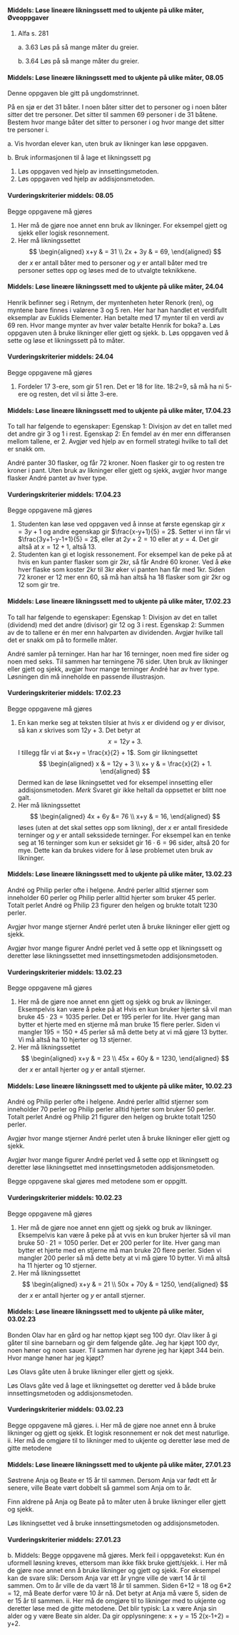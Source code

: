 #### Middels: Løse lineære likningssett med to ukjente på ulike måter,  Øveoppgaver

1. Alfa s. 281

    a.  3.63 Løs på så mange måter du greier.

    b.  3.64 Løs på så mange måter du greier.

#### Middels: Løse lineære likningssett med to ukjente på ulike måter,  08.05

Denne oppgaven ble gitt på ungdomstrinnet. 

På en sjø er det 31 båter. I noen båter sitter det to personer og i noen båter sitter det tre personer. Det sitter til sammen 69 personer i de 31 båtene. Bestem hvor mange båter det sitter to personer i og hvor mange det sitter tre personer i.

a. Vis hvordan elever kan, uten bruk av likninger kan løse oppgaven.

b. Bruk informasjonen til å lage et likningssett pg
   1. Løs oppgaven ved hjelp av innsettingsmetoden.
   2. Løs oppgaven ved hjelp av addisjonsmetoden.

#### Vurderingskriterier middels:  08.05

Begge oppgavene må gjøres

1. Her må de gjøre noe annet enn bruk av likninger. For eksempel gjett og sjekk eller logisk resonnement. 
2. Her må likningssettet  
$$
\begin{aligned}
x+y & = 31
\\
2x + 3y & = 69,
\end{aligned}
$$
der $x$ er antall båter med to personer og $y$ er antall båter med tre personer settes opp og løses med de to utvalgte teknikkene.

#### Middels: Løse lineære likningssett med to ukjente på ulike måter,  24.04

Henrik befinner seg i Retnym, der myntenheten heter Renork (ren), og myntene bare finnes i valørene 3 og 5 ren. Her har han handlet et verdifullt eksemplar av Euklids Elementer. Han betalte med 17 mynter til en verdi av 69 ren. Hvor mange mynter av hver valør betalte Henrik for boka?
a. Løs oppgaven uten å bruke likninger eller gjett og sjekk.
b. Løs oppgaven ved å sette og løse et likningssett på to måter.

#### Vurderingskriterier middels:  24.04

Begge oppgavene må gjøres

1. Fordeler 17 3-ere, som gir 51 ren. Det er 18 for lite. 18:2=9, så må ha ni 5-ere og resten, det vil si åtte 3-ere.  

#### Middels: Løse lineære likningssett med to ukjente på ulike måter,  17.04.23

To tall har følgende to egenskaper: Egenskap 1: Divisjon av det en tallet med det andre gir $3$ og $1$ i rest. Egenskap 2: En femdel av én mer enn differansen mellom tallene, er $2$. Avgjør ved hjelp av en formell strategi hvilke to tall det er snakk om.

André panter $30$ flasker, og får $72$ kroner. Noen flasker gir to og resten tre kroner i pant. Uten bruk av likninger eller gjett og sjekk, avgjør hvor mange flasker André pantet av hver type.

#### Vurderingskriterier middels:  17.04.23

Begge oppgavene må gjøres

1. Studenten kan løse ved oppgaven ved å innse at første egenskap gir $x = 3y + 1$ og andre egenskap gir $\frac{x-y+1}{5} = 2$. Setter vi inn får vi $\frac{3y+1-y-1+1}{5} = 2$, eller at $2y+2 = 10$ eller at $y = 4$. Det gir altså at $x = 12+1$, altså $13$.
2. Studenten kan gi et logisk ressonement. For eksempel kan de peke på at hvis en kun panter flasker som gir $2$kr, så får André $60$ kroner. Ved å øke hver flaske som koster $2$kr til $3$kr øker vi panten han får med $1$kr. Siden $72$ kroner er $12$ mer enn $60$, så må han altså ha $18$ flasker som gir $2$kr og $12$ som gir tre.

#### Middels: Løse lineære likningssett med to ukjente på ulike måter,  17.02.23

To tall har følgende to egenskaper: Egenskap 1: Divisjon av det en tallet (dividend) med det andre (divisor) gir $12$ og $3$ i rest. Egenskap 2: Summen av de to tallene er én mer enn halvparten av dividenden. Avgjør hvilke tall det er snakk om på to formelle måter.

André samler på terninger. Han har har $16$ terninger, noen med fire sider og noen med seks. Til sammen har terningene $76$ sider. Uten bruk av likninger eller gjett og sjekk, avgjør hvor mange terninger André har av hver type. Løsningen din må inneholde en passende illustrasjon.

#### Vurderingskriterier middels:  17.02.23

Begge oppgavene må gjøres

1. En kan merke seg at teksten tilsier at hvis $x$ er dividend og $y$ er divisor, så kan $x$ skrives som $12y + 3$. Det betyr at
$$
    x = 12y +3.
$$
I tillegg får vi at $x+y = \frac{x}{2} + 1$. Som gir likningsettet
$$
\begin{aligned}
x & = 12y + 3
\\
x+ y & = \frac{x}{2} + 1.
\end{aligned}
$$
Dermed kan de løse likningsettet ved for eksempel innsetting eller addisjonsmetoden. *Merk* Svaret gir ikke heltall da oppsettet er blitt noe galt.
2. Her må likningssettet
$$
\begin{aligned}
4x + 6y  &= 76
\\
x+y & = 16,
\end{aligned}
$$
løses (uten at det skal settes opp som likning), der $x$ er antall firesidede terninger og $y$ er antall sekssidede terninger. For eksempel kan en tenke seg at $16$ terninger som kun er seksidet gir $16\cdot 6 = 96$ sider, altså $20$ for mye. Dette kan da brukes videre for å løse problemet uten bruk av likninger.

#### Middels: Løse lineære likningssett med to ukjente på ulike måter,  13.02.23

André og Philip perler ofte i helgene. André perler alltid stjerner som inneholder $60$ perler og Philip perler alltid hjerter som bruker $45$ perler. Totalt perlet André og Philip $23$ figurer den helgen og brukte totalt $1230$ perler.

Avgjør hvor mange stjerner André perlet uten å bruke likninger eller gjett og sjekk.

Avgjør hvor mange figurer André perlet ved å sette opp et likningssett og deretter løse likningssettet med
innsettingsmetoden
addisjonsmetoden.

#### Vurderingskriterier middels:  13.02.23

Begge oppgavene må gjøres

1. Her må de gjøre noe annet enn gjett og sjekk og bruk av likninger.
Eksempelvis kan være å peke på at Hvis en kun bruker hjerter så vil man bruke $45\cdot 23 = 1035$ perler. Det er $195$ perler for lite. Hver gang man bytter et hjerte med en stjerne må man bruke $15$ flere perler. Siden vi mangler $195 =150+45$ perler så må dette bety at vi må gjøre $13$ bytter. Vi må altså ha $10$ hjerter og $13$ stjerner.
2. Her må likningssettet  
$$
\begin{aligned}
x+y & = 23
\\
45x + 60y & = 1230,
\end{aligned}
$$
der $x$ er antall hjerter og $y$ er antall stjerner.

#### Middels: Løse lineære likningssett med to ukjente på ulike måter,  10.02.23

André og Philip perler ofte i helgene. André perler alltid stjerner som inneholder 70 perler og Philip perler alltid hjerter som bruker 50 perler. Totalt perlet André og Philip 21 figurer den helgen og brukte totalt $1250$ perler.

Avgjør hvor mange stjerner André perlet uten å bruke likninger eller gjett og sjekk.

Avgjør hvor mange figurer André perlet ved å sette opp et likningsett og deretter løse likningsettet med
innsettingsmetoden
addisjonsmetoden.

Begge oppgavene skal gjøres med metodene som er oppgitt.

#### Vurderingskriterier middels:  10.02.23

Begge oppgavene må gjøres

1. Her må de gjøre noe annet enn gjett og sjekk og bruk av likninger.
Eksempelvis kan være å peke på at vvis en kun bruker hjerter så vil man bruke $50\cdot 21 = 1050$ perler. Det er 200 perler for lite. Hver gang man bytter et hjerte med en stjerne må man bruke $20$ flere perler. Siden vi mangler $200$ perler så må dette bety at vi må gjøre $10$ bytter. Vi må altså ha $11$ hjerter og $10$ stjerner.
2. Her må likningssettet
$$
\begin{aligned}
x+y & = 21
\\
50x + 70y & = 1250,
\end{aligned}
$$
der $x$ er antall hjerter og $y$ er antall stjerner.

#### Middels: Løse lineære likningssett med to ukjente på ulike måter,  03.02.23

Bonden Olav har en gård og har nettop kjøpt seg 100 dyr. Olav liker å gi gåter til sine barnebarn og gir dem følgende gåte. Jeg har kjøpt 100 dyr, noen høner og noen sauer. Til sammen har dyrene jeg har kjøpt 344 bein. Hvor mange høner har jeg kjøpt?

Løs Olavs gåte uten å bruke likninger eller gjett og sjekk.

Løs Olavs gåte ved å lage et likningsettet og deretter ved å både bruke innsettingsmetoden og addisjonsmetoden.

#### Vurderingskriterier middels:  03.02.23

Begge oppgavene må gjøres.
i. Her må de gjøre noe annet enn å bruke likninger og gjett og sjekk. Et logisk resonnement er nok det mest naturlige.
ii. Her må de omgjøre til to likninger med to ukjente og deretter løse med de gitte metodene

#### Middels: Løse lineære likningssett med to ukjente på ulike måter,  27.01.23

Søstrene Anja og Beate er $15$ år til sammen. Dersom Anja var født ett år senere, ville Beate vært dobbelt så gammel som Anja om to år.

Finn aldrene på Anja og Beate på to måter uten å bruke likninger eller gjett og sjekk.

Løs likningsettet ved å bruke innsettingsmetoden og addisjonsmetoden.

#### Vurderingskriterier middels:  27.01.23

b. Middels: Begge oppgavene må gjøres. Merk feil i oppgavetekst: Kun én uformell løsning kreves, ettersom man ikke fikk bruke gjett/sjekk.
i. Her må de gjøre noe annet enn å bruke likninger og gjett og sjekk. For eksempel kan de svare slik: Dersom Anja var ett år yngre ville de vært 14 år til sammen. Om to år ville de da vært 18 år til sammen. Siden 6+12 = 18 og 6*2 = 12, må Beate derfor være 10 år nå. Det betyr at Anja må være 5, siden de er 15 år til sammen.
ii. Her må de omgjøre til to likninger med to ukjente og deretter løse med de gitte metodene. Det blir typisk: La x være Anja sin alder og y være Beate sin alder. Da gir opplysningene:
x + y = 15
2(x-1+2) = y+2.


